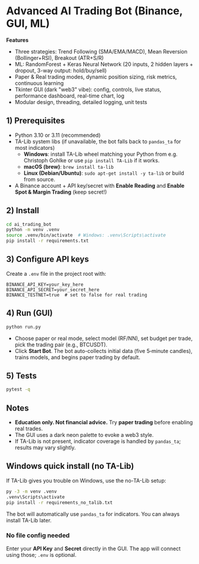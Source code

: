 # Advanced AI Trading Bot (Binance, GUI, ML)

**Features**
- Three strategies: Trend Following (SMA/EMA/MACD), Mean Reversion (Bollinger+RSI), Breakout (ATR+S/R)
- ML: RandomForest + Keras Neural Network (20 inputs, 2 hidden layers + dropout, 3-way output: hold/buy/sell)
- Paper & Real trading modes, dynamic position sizing, risk metrics, continuous learning
- Tkinter GUI (dark "web3" vibe): config, controls, live status, performance dashboard, real-time chart, log
- Modular design, threading, detailed logging, unit tests

## 1) Prerequisites
- Python 3.10 or 3.11 (recommended)
- TA-Lib system libs (if unavailable, the bot falls back to `pandas_ta` for most indicators)
  - **Windows**: install TA-Lib wheel matching your Python from e.g. Christoph Gohlke or use `pip install TA-Lib` if it works.
  - **macOS (brew)**: `brew install ta-lib`
  - **Linux (Debian/Ubuntu)**: `sudo apt-get install -y ta-lib` or build from source.
- A Binance account + API key/secret with **Enable Reading** and **Enable Spot & Margin Trading** (keep secret!)

## 2) Install
```bash
cd ai_trading_bot
python -m venv .venv
source .venv/bin/activate  # Windows: .venv\Scripts\activate
pip install -r requirements.txt
```

## 3) Configure API keys
Create a `.env` file in the project root with:
```env
BINANCE_API_KEY=your_key_here
BINANCE_API_SECRET=your_secret_here
BINANCE_TESTNET=true  # set to false for real trading
```

## 4) Run (GUI)
```bash
python run.py
```
- Choose paper or real mode, select model (RF/NN), set budget per trade, pick the trading pair (e.g., BTCUSDT).
- Click **Start Bot**. The bot auto-collects initial data (five 5‑minute candles), trains models, and begins paper trading by default.

## 5) Tests
```bash
pytest -q
```

## Notes
- **Education only. Not financial advice.** Try **paper trading** before enabling real trades.
- The GUI uses a dark neon palette to evoke a web3 style.
- If TA-Lib is not present, indicator coverage is handled by `pandas_ta`; results may vary slightly.


## Windows quick install (no TA-Lib)

If TA-Lib gives you trouble on Windows, use the no-TA-Lib setup:

```bat
py -3 -m venv .venv
.venv\Scripts\activate
pip install -r requirements_no_talib.txt
```

The bot will automatically use `pandas_ta` for indicators. You can always install TA-Lib later.


### No file config needed
Enter your **API Key** and **Secret** directly in the GUI. The app will connect using those; `.env` is optional.
